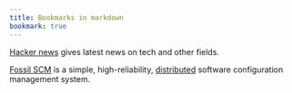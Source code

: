 ```yaml
---
title: Bookmarks in markdown
bookmark: true
---
```


[Hacker news](https://news.ycombinator.com/) gives latest news on tech and other fields.

[Fossil SCM](https://fossil-scm.org/) is a simple, high-reliability, [distributed][1] software configuration management system.

[1]: https://fossil-scm.org/home/doc/trunk/www/concepts.wiki "Fossil Concepts"
